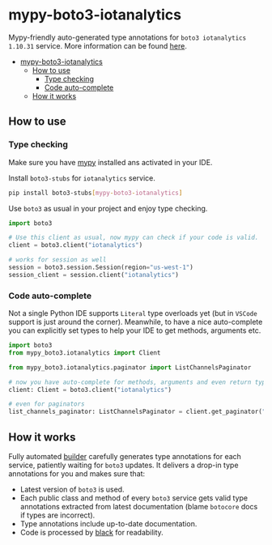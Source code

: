 # mypy-boto3-iotanalytics

Mypy-friendly auto-generated type annotations for `boto3 iotanalytics 1.10.31` service.
More information can be found [here](https://github.com/vemel/mypy_boto3).

- [mypy-boto3-iotanalytics](#mypy-boto3-iotanalytics)
  - [How to use](#how-to-use)
    - [Type checking](#type-checking)
    - [Code auto-complete](#code-auto-complete)
  - [How it works](#how-it-works)

## How to use

### Type checking

Make sure you have [mypy](https://github.com/python/mypy) installed ans activated in your IDE.

Install `boto3-stubs` for `iotanalytics` service.

```bash
pip install boto3-stubs[mypy-boto3-iotanalytics]
```

Use `boto3` as usual in your project and enjoy type checking.

```python
import boto3

# Use this client as usual, now mypy can check if your code is valid.
client = boto3.client("iotanalytics")

# works for session as well
session = boto3.session.Session(region="us-west-1")
session_client = session.client("iotanalytics")

```

### Code auto-complete

Not a single Python IDE supports `Literal` type overloads yet (but in `VSCode` support is just around the corner).
Meanwhile, to have a nice auto-complete you can explicitly set types to help your IDE to get methods, arguments etc.

```python
import boto3
from mypy_boto3.iotanalytics import Client

from mypy_boto3.iotanalytics.paginator import ListChannelsPaginator

# now you have auto-complete for methods, arguments and even return types
client: Client = boto3.client("iotanalytics")

# even for paginators
list_channels_paginator: ListChannelsPaginator = client.get_paginator("list_channels")
```

## How it works

Fully automated [builder](https://github.com/vemel/mypy_boto3) carefully generates
type annotations for each service, patiently waiting for `boto3` updates. It delivers
a drop-in type annotations for you and makes sure that:

- Latest version of `boto3` is used.
- Each public class and method of every `boto3` service gets valid type annotations
  extracted from latest documentation (blame `botocore` docs if types are incorrect).
- Type annotations include up-to-date documentation.
- Code is processed by [black](https://github.com/psf/black) for readability.